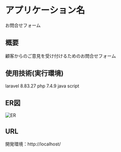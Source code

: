 # アプリケーション名
お問合せフォーム
## 概要
顧客からのご意見を受け付けるためのお問合せフォーム

## 使用技術(実行環境)
laravel 8.83.27
php 7.4.9
java script

## ER図
![ER](https://github.com/Kohei6207/check-test/assets/126489648/895edcc4-7ae6-414a-83d3-15061fdba521)

## URL
開発環境：http://localhost/
